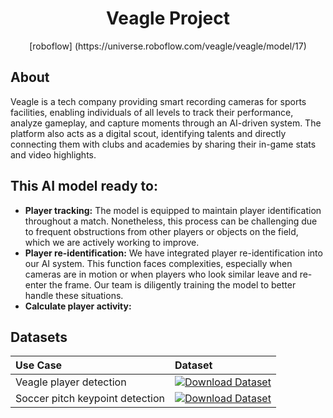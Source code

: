 <div align="center">

  <h1>Veagle Project</h1>
  [roboflow] (https://universe.roboflow.com/veagle/veagle/model/17)
</div>

## About
Veagle is a tech company providing smart recording cameras for sports facilities, enabling individuals of all levels to track their performance, analyze gameplay, and capture moments through an AI-driven system. The platform also acts as a digital scout, identifying talents and directly connecting them with clubs and academies by sharing their in-game stats and video highlights.

## This AI model ready to:
- **Player tracking:**  The model is equipped to maintain player identification throughout a match. Nonetheless, this process can be challenging due to frequent obstructions from other players or objects on the field, which we are actively working to improve.
- **Player re-identification:** We have integrated player re-identification into our AI system. This function faces complexities, especially when cameras are in motion or when players who look similar leave and re-enter the frame. Our team is diligently training the model to better handle these situations.
- **Calculate player activity:** 

## Datasets

| Use Case                        | Dataset                                                                                                                                                                 |
|:--------------------------------|:-----------------------------------------------------------------------------------------------------------------------------------------------------------------------|
| Veagle player detection         | [![Download Dataset](https://universe.roboflow.com/veagle/veagle/model/17)](https://universe.roboflow.com/veagle/veagle/model/17) |
| Soccer pitch keypoint detection | [![Download Dataset](https://drive.google.com/file/d/1V58D_gqNOPiW6iJKO2YbeUQUxxE-vxrj/view?usp=drive_link)](https://drive.google.com/file/d/1V58D_gqNOPiW6iJKO2YbeUQUxxE-vxrj/view?usp=drive_link) |

